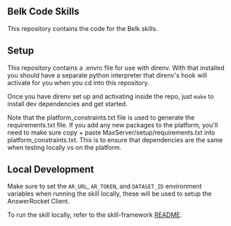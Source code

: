 ## Belk Code Skills

This repository contains the code for the Belk skills.

## Setup

This repository contains a .envrc file for use with direnv. With that installed you should have a separate python interpreter that direnv's hook will activate for you when you cd into this repository.

Once you have direnv set up and activating inside the repo, just `make` to install dev dependencies and get started.

Note that the platform_constraints.txt file is used to generate the requirements.txt file. If you add any new packages to the platform, you'll need to make sure copy + paste MaxServer/setup/requirements.txt into platform_constraints.txt. This is to ensure that dependencies are the same when testing locally vs on the platform.

## Local Development

Make sure to set the `AR_URL`, `AR_TOKEN`, and `DATASET_ID` environment variables when running the skill locally, these will be used to setup the AnswerRocket Client. 

To run the skill locally, refer to the skill-framework [README](https://github.com/answerrocket/skill-framework/tree/main).